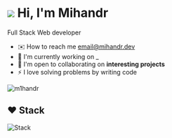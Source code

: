 ![](https://user-images.githubusercontent.com/18350557/176309783-0785949b-9127-417c-8b55-ab5a4333674e.gif) Hi, I'm Mihandr
===============================================================================================================================
Full Stack Web developer

* ✉️  How to reach me [email@mihandr.dev](mailto:email@mihandr.dev)
* 🚀  I'm currently working on _
* 🤝  I'm open to collaborating on **interesting projects**
* ⚡  I love solving problems by writing code
  
<p> <img src="https://komarev.com/ghpvc/?username=m1handr&label=Profile%20views&color=667eea&style=flat" alt="m1handr" /> </p>

## ❤ Stack
<p align="left"> <img src="https://skillicons.dev/icons?i=html,css,ts,js,react,redux,nextjs,bun,vite,tailwindcss,nodejs,express,prisma,mongodb,postgres,docker,vercel,workers,nginx,linux,arch,bash,grafana,git,github,cloudflare,figma,vscode" alt="Stack" /> </p>
